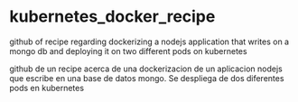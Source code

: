 # kubernetes_docker_recipe
github of recipe regarding dockerizing a nodejs application that writes on a mongo db and deploying it on two different pods on kubernetes

github de un recipe acerca de una dockerizacion de un aplicacion nodejs que escribe en una base de datos mongo. Se despliega de dos diferentes pods en kubernetes
